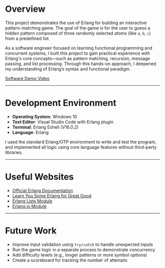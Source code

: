 # Overview

This project demonstrates the use of Erlang for building an interactive pattern-matching game. The goal of the game is for the user to guess a hidden pattern composed of three randomly selected atoms (like `a`, `b`, `c`) from a predefined list.

As a software engineer focused on learning functional programming and concurrent systems, I built this project to gain practical experience with Erlang's core concepts—such as pattern matching, recursion, message passing, and list processing. Through this hands-on approach, I deepened my understanding of Erlang’s syntax and functional paradigm.

[Software Demo Video](https://youtu.be/qjOOjnOJVr4)

---

# Development Environment

- **Operating System**: Windows 10
- **Text Editor**: Visual Studio Code with Erlang plugin
- **Terminal**: Erlang Eshell (V16.0.2)
- **Language**: Erlang

I used the standard Erlang/OTP environment to write and test the program, and implemented all logic using core language features without third-party libraries.

---

# Useful Websites

* [Official Erlang Documentation](https://www.erlang.org/docs)
* [Learn You Some Erlang for Great Good](http://learnyousomeerlang.com/)
* [Erlang Lists Module](https://www.erlang.org/doc/man/lists.html)
* [Erlang io Module](https://www.erlang.org/doc/man/io.html)

---

# Future Work


* Improve input validation using `try/catch` to handle unexpected inputs
* Run the game logic in a separate process to demonstrate concurrency
* Add difficulty levels (e.g., longer patterns or more symbol options)
* Create a scoreboard for tracking the number of attempts

